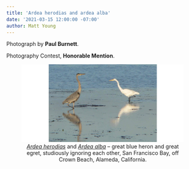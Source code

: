 ```yaml
---
title: 'Ardea herodias and ardea alba'
date: '2021-03-15 12:00:00 -07:00'
author: Matt Young
---
```


Photograph by **Paul Burnett**.

Photography Contest, **Honorable Mention**.

<figure>
<img src="/uploads/2021/Burnett.Heron.Egret.jpg" alt="Heron and egret"/>
<figcaption><center><i><a href=”https://en.wikipedia.org/wiki/Great_blue_heron”>Ardea herodias</a></i> and <i><a href=”https://en.wikipedia.org/wiki/Great_egret”>Ardea alba</a></i> &ndash; great blue heron and great egret, studiously ignoring each other, San Francisco Bay, off Crown Beach, Alameda, California.
</center>
</figcaption> 
</figure>
